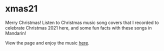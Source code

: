 # xmas21
Merry Christmas! Listen to Christmas music song covers that I recorded to celebrate Christmas 2021 here, and some fun facts with these songs in Mandarin! 

View the page and enjoy the music [here](https://graziosog.github.io/xmas21/xmas21.html).
